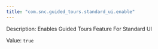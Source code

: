 ```yaml
---
title: "com.snc.guided_tours.standard_ui.enable"
---
```


Description: Enables Guided Tours Feature For Standard UI

Value: `true`